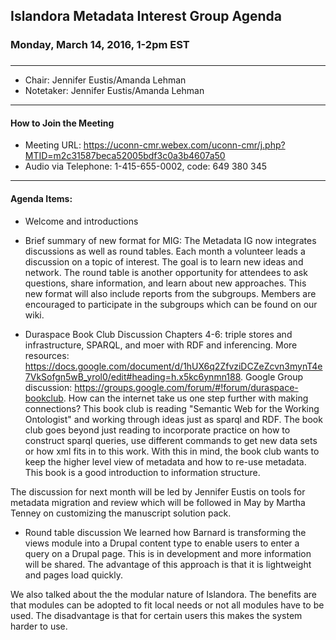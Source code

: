 ## Islandora Metadata Interest Group Agenda
### Monday, March 14, 2016, 1-2pm EST
### 
---
* Chair: Jennifer Eustis/Amanda Lehman
* Notetaker:  Jennifer Eustis/Amanda Lehman

---

#### How to Join the Meeting  
* Meeting URL: https://uconn-cmr.webex.com/uconn-cmr/j.php?MTID=m2c31587beca52005bdf3c0a3b4607a50
* Audio via Telephone: 1-415-655-0002, code: 649 380 345

---

#### Agenda Items:
* Welcome and introductions
* Brief summary of new format for MIG: The Metadata IG now integrates discussions as well as round tables. Each month a volunteer leads a discussion on a topic of interest. The goal is to learn new ideas and network. The round table is another opportunity for attendees to ask questions, share information, and learn about new approaches. This new format will also include reports from the subgroups. Members are encouraged to participate in the subgroups which can be found on our wiki.

* Duraspace Book Club Discussion Chapters 4-6: triple stores and infrastructure, SPARQL, and moer with RDF and inferencing. More resources: https://docs.google.com/document/d/1hUX6q2ZfvziDCZeZcvn3mynT4e7VkSofgn5wB_yrol0/edit#heading=h.x5kc6ynmn188. Google Group discussion: https://groups.google.com/forum/#!forum/duraspace-bookclub. How can the internet take us one step further with making connections? This book club is reading "Semantic Web for the Working Ontologist" and working through ideas just as sparql and RDF. The book club goes beyond just reading to incorporate practice on how to construct sparql queries, use different commands to get new data sets or how xml fits in to this work. With this in mind, the book club wants to keep the higher level view of metadata and how to re-use metadata. This book is a good introduction to information structure.

The discussion for next month will be led by Jennifer Eustis on tools for metadata migration and review which will be followed in May by Martha Tenney on customizing the manuscript solution pack.

* Round table discussion
We learned how Barnard is transforming the views module into a Drupal content type to enable users to enter a query on a Drupal page. This is in development and more information will be shared. The advantage of this approach is that it is lightweight and pages load quickly.

We also talked about the the modular nature of Islandora. The benefits are that modules can be adopted to fit local needs or not all modules have to be used. The disadvantage is that for certain users this makes the system harder to use. 
